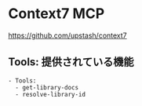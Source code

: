 # Context7 MCP

https://github.com/upstash/context7


## Tools: 提供されている機能

```text
- Tools:
  - get-library-docs
  - resolve-library-id
```
